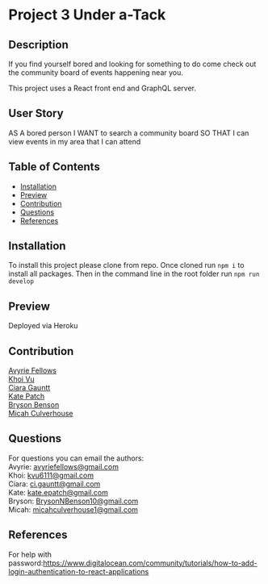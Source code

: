 # Project 3 Under a-Tack

## Description

If you find yourself bored and looking for something to do come check out the community board of events happening near you.  

This project uses a React front end and GraphQL server.

## User Story

AS A bored person
I WANT to search a community board
SO THAT I can view events in my area that I can attend

## Table of Contents

- [Installation](#installation)
- [Preview](#preview)
- [Contribution](#contribution)
- [Questions](#questions)
- [References](#references)

## Installation

To install this project please clone from repo.  Once cloned run `npm i` to install all packages.  Then in the command line in the root folder run `npm run develop`

## Preview

Deployed via Heroku

## Contribution

[Avyrie Fellows](https://github.com/Avenix17)</br>
[Khoi Vu](https://github.com/ChefKhoiRD)</br>
[Ciara Gauntt](https://github.com/ciaragauntt)</br>
[Kate Patch](https://github.com/katepatch)</br>
[Bryson Benson](https://github.com/Firm-Tofu10)</br>
[Micah Culverhouse](https://github.com/HolyMicah)

## Questions

For questions you can email the authors:</br>
Avyrie: avyriefellows@gmail.com</br>
Khoi: kvu6111@gmail.com</br>
Ciara: ci.gauntt@gmail.com</br>
Kate: kate.epatch@gmail.com</br>
Bryson: BrysonNBenson10@gmail.com</br>
Micah: micahculverhouse1@gmail.com

## References

For help with password:https://www.digitalocean.com/community/tutorials/how-to-add-login-authentication-to-react-applications